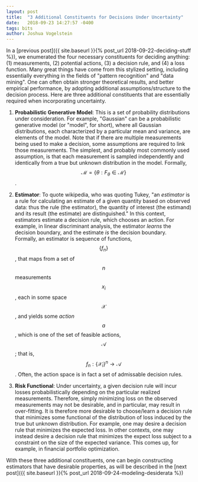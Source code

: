 ```yaml
---
layout: post
title:  "3 Additional Constituents for Decisions Under Uncertainty"
date:   2018-09-23 14:27:57 -0400
tags: bits
author: Joshua Vogelstein
---
```


In a [previous post]({{ site.baseurl }}{% post_url 2018-09-22-deciding-stuff %}), we enumerated the four necessary constituents for deciding anything: (1) measurements, (2) potential actions, (3) a decision rule, and (4) a loss function.  Many great things have come from this stylized setting, including essentially everything in the fields of "pattern recognition" and "data mining". One can often obtain stronger theoretical results, and better empirical performance, by adopting additional assumptions/structure to the decision process. Here are three additional constituents that are essentially required when incorporating uncertainty.

1. **Probabilistic Generative Model**: This is a set of probability distributions under consideration.  For example, "Gaussian" can be a probabilistic generative model (or "model", for short), where all Gaussian distributions, each characterized by a particular mean and variance, are elements of the model.  Note that if there are multiple measurements being used to make a decision, some assumptions are required to link those measurements.  The simplest, and probably most commonly used assumption, is that each measurement is sampled independently and identically from a true but unknown distribution in the model. Formally, $$\mathcal{M} = \{\theta : F_\theta \in \mathcal{M} \}$$.

2. **Estimator**: To quote wikipedia, who was quoting Tukey, "an *estimator*   is a rule for calculating an estimate of a given quantity based on observed data: thus the rule (the estimator), the quantity of interest (the estimand) and its result (the estimate) are distinguished." In this context, estimators  estimate a decision rule, which chooses an action.   For example, in linear discriminant analysis, the estimator *learns* the decision boundary, and the estimate *is* the decision boundary.  
Formally,  an estimator is sequence of functions, $$\{ f_n \}$$, that maps from a set of $$n$$ measurements $$x_i$$, each in some space $$\mathcal{X}$$, and yields some *action* $$a$$, which is one of the set of feasible actions, $$\mathcal{A}$$; that is,  $$f_n : \{ \mathcal{X}_i \}^n \rightarrow \mathcal{A}$$.  Often, the action space is in fact a set of admissable decision rules. 


1. **Risk Functional**: Under uncertainty, a given decision rule will incur losses probabilistically depending on the particular realized measurements.  Therefore, simply minimizing loss on the observed measurements may not be desirable, and in particular, may result in over-fitting.  It is therefore more desirable to choose/learn a decision rule that minimizes some functional of the distribution of loss induced by the true but unknown distribution.  For example, one may desire a decision rule that minimizes the expected loss.  In other contexts, one may instead desire a decision rule that minimizes the expect loss subject to a constraint on the size of the expected variance.  This comes up, for example, in financial portfolio optimization.


With these three additional constituents, one can begin constructing estimators that have desirable properties, as will be described in the [next post]({{ site.baseurl }}{% post_url 2018-09-24-modeling-desiderata %})



<!-- 3. **Estimator** (or **learner**):  Something, or someone, must take as input the measurements, and output an action.  A human can do this, or a mechanical devise, or some combination of the two, e.g., a human operating a computer.  Note, however, that mechanical devises, on their own (at least for now), cannot estimate/learn without human intervention. -->
